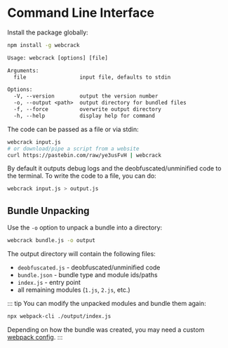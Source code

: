 # Command Line Interface

Install the package globally:

```bash
npm install -g webcrack
```

```txt
Usage: webcrack [options] [file]

Arguments:
  file                 input file, defaults to stdin

Options:
  -V, --version        output the version number
  -o, --output <path>  output directory for bundled files
  -f, --force          overwrite output directory
  -h, --help           display help for command
```

The code can be passed as a file or via stdin:

```bash
webcrack input.js
# or download/pipe a script from a website
curl https://pastebin.com/raw/ye3usFvH | webcrack
```

By default it outputs debug logs and the deobfuscated/unminified code to the terminal.
To write the code to a file, you can do:

```bash
webcrack input.js > output.js
```

## Bundle Unpacking

Use the `-o` option to unpack a bundle into a directory:

```bash
webcrack bundle.js -o output
```

The output directory will contain the following files:

- `deobfuscated.js` - deobfuscated/unminified code
- `bundle.json` - bundle type and module ids/paths
- `index.js` - entry point
- all remaining modules (`1.js`, `2.js`, etc.)

::: tip
You can modify the unpacked modules and bundle them again:

```bash
npx webpack-cli ./output/index.js
```

Depending on how the bundle was created, you may need a custom [webpack config](https://webpack.js.org/configuration).
:::
